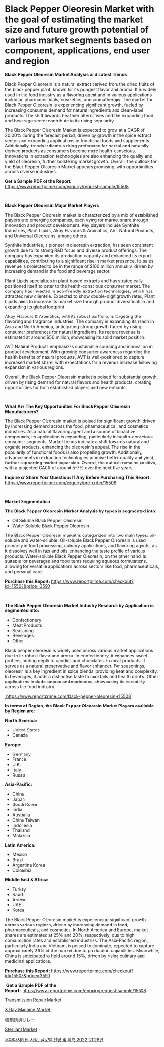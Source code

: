 <p><h1>Black Pepper Oleoresin Market with the goal of estimating the market size and future growth potential of various market segments based on component, applications, end user and region</h1></p><p><strong>Black Pepper Oleoresin Market Analysis and Latest Trends</strong></p>
<p><p>Black Pepper Oleoresin is a natural extract derived from the dried fruits of the black pepper plant, known for its pungent flavor and aroma. It is widely used in the food industry as a flavoring agent and in various applications including pharmaceuticals, cosmetics, and aromatherapy. The market for Black Pepper Oleoresin is experiencing significant growth, fueled by increasing consumer demand for natural ingredients and clean-label products. The shift towards healthier alternatives and the expanding food and beverage sector contribute to its rising popularity.</p><p>The Black Pepper Oleoresin Market is expected to grow at a CAGR of 20.00% during the forecast period, driven by growth in the spice extract sector and expanding applications in functional foods and supplements. Additionally, trends indicate a rising preference for herbal and naturally derived products as consumers become more health-conscious. Innovations in extraction technologies are also enhancing the quality and yield of oleoresin, further bolstering market growth. Overall, the outlook for the Black Pepper Oleoresin Market appears promising, with opportunities across diverse industries.</p></p>
<p><strong>Get a Sample PDF of the Report:&nbsp;</strong> <a href="https://www.reportprime.com/enquiry/request-sample/15508">https://www.reportprime.com/enquiry/request-sample/15508</a></p>
<p>&nbsp;</p>
<p><strong>Black Pepper Oleoresin Major Market Players</strong></p>
<p><p>The Black Pepper Oleoresin market is characterized by a mix of established players and emerging companies, each vying for market share through innovation and product development. Key players include Synthite Industries, Plant Lipids, Akay Flavours & Aromatics, AVT Natural Products, and Universal Oleoresins, among others.</p><p>Synthite Industries, a pioneer in oleoresin extraction, has seen consistent growth due to its strong R&D focus and diverse product offerings. The company has expanded its production capacity and enhanced its export capabilities, contributing to a significant rise in market presence. Its sales revenue is projected to be in the range of $100 million annually, driven by increasing demand in the food and beverage sector.</p><p>Plant Lipids specializes in plant-based extracts and has strategically positioned itself to cater to the health-conscious consumer market. The company has invested in eco-friendly extraction technologies, which has attracted new clientele. Expected to show double-digit growth rates, Plant Lipids aims to increase its market size through product diversification and expanding its global footprint.</p><p>Akay Flavours & Aromatics, with its robust portfolio, is targeting the flavoring and fragrance industries. The company is expanding its reach in Asia and North America, anticipating strong growth fueled by rising consumer preferences for natural ingredients. Its recent revenue is estimated at around $50 million, showcasing its solid market position.</p><p>AVT Natural Products emphasizes sustainable sourcing and innovation in product development. With growing consumer awareness regarding the health benefits of natural products, AVT is well-positioned to capture increased market share, with expectations for a revenue increase following expansion in various regions.</p><p>Overall, the Black Pepper Oleoresin market is poised for substantial growth, driven by rising demand for natural flavors and health products, creating opportunities for both established players and new entrants.</p></p>
<p>&nbsp;</p>
<p><strong>What Are The Key Opportunities For Black Pepper Oleoresin Manufacturers?</strong></p>
<p><p>The Black Pepper Oleoresin market is poised for significant growth, driven by increasing demand across the food, pharmaceutical, and cosmetics industries. As a natural flavoring agent and a source of bioactive compounds, its application is expanding, particularly in health-conscious consumer segments. Market trends indicate a shift towards natural and organic products, enhancing the oleoresin's appeal. The rise in the popularity of functional foods is also propelling growth. Additionally, advancements in extraction technologies promise better quality and yield, further supporting market expansion. Overall, the outlook remains positive, with a projected CAGR of around 5-7% over the next five years.</p></p>
<p><strong>Inquire or Share Your Questions If Any Before Purchasing This Report:</strong> <a href="https://www.reportprime.com/enquiry/pre-order/15508">https://www.reportprime.com/enquiry/pre-order/15508</a></p>
<p>&nbsp;</p>
<p><strong>Market Segmentation</strong></p>
<p><strong>The Black Pepper Oleoresin Market Analysis by types is segmented into:</strong></p>
<p><ul><li>Oil Soluble Black Pepper Oleoresin</li><li>Water Soluble Black Pepper Oleoresin</li></ul></p>
<p><p>The Black Pepper Oleoresin market is categorized into two main types: oil-soluble and water-soluble. Oil-soluble Black Pepper Oleoresin is used primarily in food processing, culinary applications, and flavoring agents, as it dissolves well in fats and oils, enhancing the taste profile of various products. Water-soluble Black Pepper Oleoresin, on the other hand, is suitable for beverages and food items requiring aqueous formulations, allowing for versatile applications across sectors like food, pharmaceuticals, and personal care.</p></p>
<p><strong>Purchase this Report:&nbsp;</strong><a href="https://www.reportprime.com/checkout?id=15508&price=3590">https://www.reportprime.com/checkout?id=15508&price=3590</a></p>
<p>&nbsp;</p>
<p><strong>The Black Pepper Oleoresin Market Industry Research by Application is segmented into:</strong></p>
<p><ul><li>Confectionery</li><li>Meat Products</li><li>Seasoning</li><li>Beverages</li><li>Other</li></ul></p>
<p><p>Black pepper oleoresin is widely used across various market applications due to its robust flavor and aroma. In confectionery, it enhances sweet profiles, adding depth to candies and chocolates. In meat products, it serves as a natural preservative and flavor enhancer. For seasonings, oleoresin is a key ingredient in spice blends, providing heat and complexity. In beverages, it adds a distinctive taste to cocktails and health drinks. Other applications include sauces and marinades, showcasing its versatility across the food industry.</p></p>
<p><a href="https://www.reportprime.com/black-pepper-oleoresin-r15508">&nbsp;https://www.reportprime.com/black-pepper-oleoresin-r15508</a></p>
<p><strong>In terms of Region, the Black Pepper Oleoresin Market Players available by Region are:</strong></p>
<p>
    <p> <strong> North America: </strong>
        <ul>
            <li>United States</li>
            <li>Canada</li>
        </ul>
        </p> 
    <p> <strong> Europe: </strong>
        <ul>
            <li>Germany</li>
            <li>France</li>
            <li>U.K.</li>
            <li>Italy</li>
            <li>Russia</li>
        </ul>
        </p> 
    <p> <strong> Asia-Pacific: </strong>
        <ul>
            <li>China</li>
            <li>Japan</li>
            <li>South Korea</li>
            <li>India</li>
            <li>Australia</li>
            <li>China Taiwan</li>
            <li>Indonesia</li>
            <li>Thailand</li>
            <li>Malaysia</li>
        </ul>
        </p> 
    <p> <strong> Latin America: </strong>
        <ul>
            <li>Mexico</li>
            <li>Brazil</li>
            <li>Argentina Korea</li>
            <li>Colombia</li>
        </ul>
        </p> 
    <p> <strong> Middle East & Africa: </strong>
        <ul>
            <li>Turkey</li>
            <li>Saudi</li>
            <li>Arabia</li>
            <li>UAE</li>
            <li>Korea</li>
        </ul>
    </p>
    </p>
<p><p>The Black Pepper Oleoresin market is experiencing significant growth across various regions, driven by increasing demand in food, pharmaceuticals, and cosmetics. In North America and Europe, market shares are estimated at 25% and 20%, respectively, due to high consumption rates and established industries. The Asia-Pacific region, particularly India and Vietnam, is poised to dominate, expected to capture approximately 35% of the market due to production capabilities. Meanwhile, China is anticipated to hold around 15%, driven by rising culinary and medicinal applications.</p></p>
<p><strong>Purchase this Report: </strong><a href="https://www.reportprime.com/checkout?id=15508&price=3590">https://www.reportprime.com/checkout?id=15508&price=3590</a></p>
<p>&nbsp;<strong>Get a Sample PDF of the Report:&nbsp;&nbsp;</strong><a href="https://www.reportprime.com/enquiry/request-sample/15508">https://www.reportprime.com/enquiry/request-sample/15508</a></p>
<p><strong></strong></p>
<p><p><a href="https://issuu.com/reportprime-2/docs/transmission-repair-market-size-203_2d635a78f27e7e">Transmission Repair Market</a></p><p><a href="https://www.linkedin.com/pulse/x-ray-machine-market-trends-detailed-study-its-segmentation-ccmhc?trackingId=AEDIEdzsRY%2BzSGNHT52r3w%3D%3D">X Ray Machine Market</a></p><p><a href="https://medium.com/@dfg5fff/forcible-guided-relay-market-%E3%81%AF-%E3%82%B3%E3%82%B9%E3%83%88%E7%AE%A1%E7%90%86%E3%81%A8%E5%8A%B9%E7%8E%87%E5%90%91%E4%B8%8A%E3%82%92%E5%84%AA%E5%85%88%E3%81%97%E3%81%BE%E3%81%99-%E3%81%95%E3%82%89%E3%81%AB-%E5%A0%B1%E5%91%8A%E6%9B%B8%E3%81%AF%E5%B8%82%E5%A0%B4%E3%81%AE%E9%9C%80%E8%A6%81%E9%9D%A2%E3%81%A8%E4%BE%9B%E7%B5%A6%E9%9D%A2%E3%81%AE%E4%B8%A1%E6%96%B9%E3%82%92%E3%82%AB%E3%83%90%E3%83%BC%E3%81%97%E3%81%A6%E3%81%84%E3%81%BE%E3%81%99-forcible-guided-1ab088288b99">強制誘導リレー</a></p><p><a href="https://medium.com/@danieewman5656/emerging-opportunities-and-challenges-in-the-global-sterilant-market-2024-2031-8c6079f826c8">Sterilant Market</a></p><p><a href="https://medium.com/@darrylnorton87/upadacitinib-market-global-outlook-and-forecast-2022-2028-market-%EC%9D%98-%EA%B8%80%EB%A1%9C%EB%B2%8C-%EC%8B%9C%EC%9E%A5-%EA%B0%9C%EC%9A%94%EB%8A%94-%EC%A0%84-%EC%84%B8%EA%B3%84-%EB%B0%8F-%EC%A3%BC%EC%9A%94-%EC%8B%9C%EC%9E%A5%EC%9D%98-%EC%82%B0%EC%97%85%EC%97%90-6d11a7bcc9cd">우파다시티닙 시장, 글로벌 전망 및 예측 2022-2028년</a></p></p>
